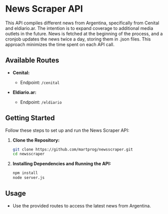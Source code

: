 # News Scraper API

This API compiles different news from Argentina, specifically from Cenital and eldiario.ar. The intention is to expand coverage to additional media outlets in the future. News is fetched at the beginning of the process, and a cronjob updates the news twice a day, storing them in .json files. This approach minimizes the time spent on each API call.

## Available Routes

-   **Cenital:**

    -   Endpoint: `/cenital`

-   **Eldiario.ar:**
    -   Endpoint: `/eldiario`

## Getting Started

Follow these steps to set up and run the News Scraper API:

1. **Clone the Repository:**

    ```bash
    git clone https://github.com/martprog/newsscraper.git
    cd newsscraper
    ```

2. **Installing Dependencies and Running the API:**

    ```bash
    npm install
    node server.js
    ```

## Usage

-   Use the provided routes to access the latest news from Argentina.
